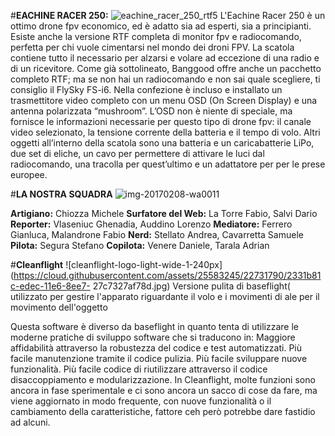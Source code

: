#**EACHINE RACER 250:**
![eachine_racer_250_rtf5](https://cloud.githubusercontent.com/assets/25583245/22729106/90ba26c2-ede1-11e6-9665-0cd5170ae5cc.jpg)
L'Eachine Racer 250 è un ottimo drone fpv economico, ed è adatto sia ad esperti, sia a principianti. 
Esiste anche la versione RTF completa di monitor fpv e radiocomando, perfetta per chi vuole cimentarsi nel mondo dei droni FPV. 
La scatola contiene tutto il necessario per alzarsi e volare ad eccezione di una radio e di un ricevitore. 
Come già sottolineato, Banggood offre anche un pacchetto completo RTF; 
ma se non hai un radiocomando e non sai quale scegliere, ti consiglio il FlySky FS-i6. 
Nella confezione è incluso e installato un trasmettitore video completo con un menu OSD (On Screen Display) e una antenna 
polarizzata “mushroom”. L’OSD non è niente di speciale, ma fornisce le informazioni necessarie per questo tipo di drone fpv: 
il canale video selezionato, la tensione corrente della batteria e il tempo di volo. 
Altri oggetti all’interno della scatola sono una batteria e un caricabatterie LiPo, due set di eliche, un cavo per permettere di 
attivare le luci dal radiocomando, una tracolla per quest’ultimo e un adattatore per per le prese europee.

#**LA NOSTRA SQUADRA**
![img-20170208-wa0011](https://cloud.githubusercontent.com/assets/25583245/22731223/2a844ca8-edea-11e6-94fe-c257f4ee7d2e.jpg)

**Artigiano:** Chiozza Michele
**Surfatore del Web:** La Torre Fabio, Salvi Dario
**Reporter:** Vlaseniuc Ghenadia, Auddino Lorenzo
**Mediatore:** Ferrero Gianluca, Malandrone Fabio
**Nerd:** Stellato Andrea, Cavarretta Samuele
**Pilota:** Segura Stefano
**Copilota:** Venere Daniele, Tarala Adrian

#**Cleanflight**
![cleanflight-logo-light-wide-1-240px](https://cloud.githubusercontent.com/assets/25583245/22731790/2331b81c-edec-11e6-8ee7-
27c7327af78d.jpg)
Versione pulita di baseflight( utilizzato per gestire l'apparato riguardante il volo e i movimenti di ale per il movimento dell'oggetto 

Questa software è diverso da baseflight in quanto tenta di utilizzare le moderne pratiche di sviluppo software che si traducono 
in:
Maggiore affidabilità attraverso la robustezza del codice e test automatizzati.
Più facile manutenzione tramite il codice pulizia.
Più facile sviluppare nuove funzionalità.
Più facile codice di riutilizzare attraverso il codice disaccoppiamento e modularizzazione.
In Cleanflight, molte funzioni sono ancora in fase sperimentale e ci sono ancora un sacco di cose da fare, ma  viene aggiornato in modo frequente, con nuove funzionalità o il cambiamento della caratteristiche, fattore ceh però potrebbe dare fastidio ad alcuni.
